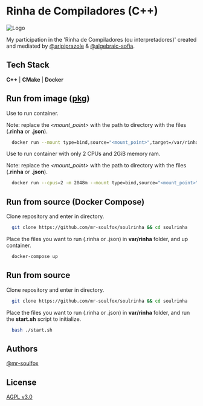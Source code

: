 # Rinha de Compiladores (C++)

![Logo](https://raw.githubusercontent.com/mr-soulfox/rinha-de-compiler/main/img/banner.png)

My participation in the 'Rinha de Compiladores (ou interpretadores)' created and mediated by [@aripiprazole](https://github.com/aripiprazole) & [@algebraic-sofia](https://github.com/algebraic-sofia).

## Tech Stack

**C++** | **CMake** | **Docker**

## Run from image ([pkg](https://github.com/mr-soulfox/soulrinha/pkgs/container/soulrinha))

Use to run container.

Note: replace the _<mount_point>_ with the path to directory with the files (**.rinha** or **.json**).

```bash
  docker run --mount type=bind,source="<mount_point>",target=/var/rinha -d --name soulrinha-compiler ghcr.io/mr-soulfox/soulrinha:latest
```

Use to run container with only 2 CPUs and 2GiB memory ram.

Note: replace the _<mount_point>_ with the path to directory with the files (**.rinha** or **.json**).

```bash
  docker run --cpus=2 -m 2048m --mount type=bind,source="<mount_point>",target=/var/rinha -d --name soulrinha-compiler rinha/soulrinha:latest
```

## Run from source (Docker Compose)

Clone repository and enter in directory.

```bash
  git clone https://github.com/mr-soulfox/soulrinha && cd soulrinha
```

Place the files you want to run (.rinha or .json) in **var/rinha** folder, and up container.

```bash
  docker-compose up
```

## Run from source

Clone repository and enter in directory.

```bash
  git clone https://github.com/mr-soulfox/soulrinha && cd soulrinha
```

Place the files you want to run (.rinha or .json) in **var/rinha** folder, and run the **start.sh** script to initialize.

```bash
  bash ./start.sh
```

## Authors

[@mr-soulfox](https://www.github.com/mr-soulfox)

## License

[AGPL v3.0](https://choosealicense.com/licenses/agpl-3.0/)
